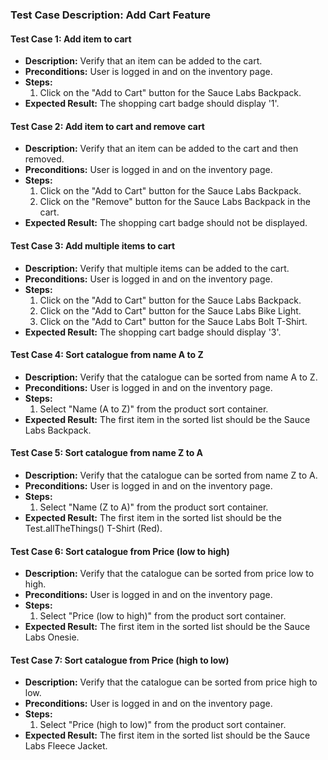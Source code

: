 ### Test Case Description: Add Cart Feature

#### Test Case 1: Add item to cart

- **Description:** Verify that an item can be added to the cart.
- **Preconditions:** User is logged in and on the inventory page.
- **Steps:**
  1. Click on the "Add to Cart" button for the Sauce Labs Backpack.
- **Expected Result:** The shopping cart badge should display '1'.

#### Test Case 2: Add item to cart and remove cart

- **Description:** Verify that an item can be added to the cart and then removed.
- **Preconditions:** User is logged in and on the inventory page.
- **Steps:**
  1. Click on the "Add to Cart" button for the Sauce Labs Backpack.
  2. Click on the "Remove" button for the Sauce Labs Backpack in the cart.
- **Expected Result:** The shopping cart badge should not be displayed.

#### Test Case 3: Add multiple items to cart
- **Description:** Verify that multiple items can be added to the cart.
- **Preconditions:** User is logged in and on the inventory page.
- **Steps:**
  1. Click on the "Add to Cart" button for the Sauce Labs Backpack.
  2. Click on the "Add to Cart" button for the Sauce Labs Bike Light.
  3. Click on the "Add to Cart" button for the Sauce Labs Bolt T-Shirt.
- **Expected Result:** The shopping cart badge should display '3'.

#### Test Case 4: Sort catalogue from name A to Z

- **Description:** Verify that the catalogue can be sorted from name A to Z.
- **Preconditions:** User is logged in and on the inventory page.
- **Steps:**
  1. Select "Name (A to Z)" from the product sort container.
- **Expected Result:** The first item in the sorted list should be the Sauce Labs Backpack.

#### Test Case 5: Sort catalogue from name Z to A
- **Description:** Verify that the catalogue can be sorted from name Z to A.
- **Preconditions:** User is logged in and on the inventory page.
- **Steps:**
  1. Select "Name (Z to A)" from the product sort container.
- **Expected Result:** The first item in the sorted list should be the Test.allTheThings() T-Shirt (Red).

#### Test Case 6: Sort catalogue from Price (low to high)

- **Description:** Verify that the catalogue can be sorted from price low to high.
- **Preconditions:** User is logged in and on the inventory page.
- **Steps:**
  1. Select "Price (low to high)" from the product sort container.
- **Expected Result:** The first item in the sorted list should be the Sauce Labs Onesie.

#### Test Case 7: Sort catalogue from Price (high to low)
- **Description:** Verify that the catalogue can be sorted from price high to low.
- **Preconditions:** User is logged in and on the inventory page.
- **Steps:**
  1. Select "Price (high to low)" from the product sort container.
- **Expected Result:** The first item in the sorted list should be the Sauce Labs Fleece Jacket.

